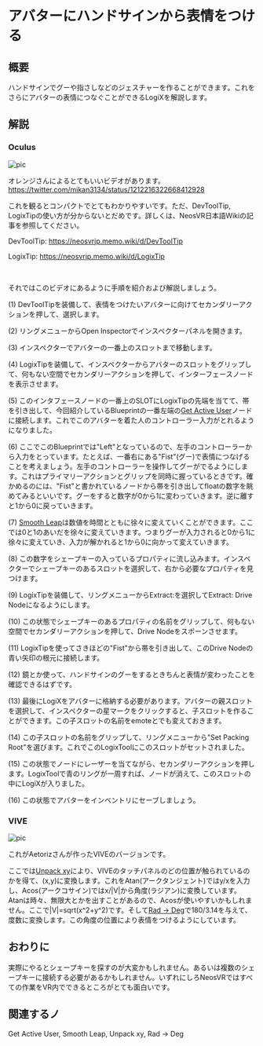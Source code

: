 <!-- NeosVR Techbook-->

# アバターにハンドサインから表情をつける

## 概要

ハンドサインでグーや指さしなどのジェスチャーを作ることができます。これをさらにアバターの表情につなぐことができるLogiXを解説します。

## 解説

### Oculus
![pic](https://pbs.twimg.com/media/EYIetEeU4AAbVsK?format=jpg&name=large "pic")

オレンジさんによるとてもいいビデオがあります。
https://twitter.com/mikan3134/status/1212216322668412928

これを観るとコンパクトでとてもわかりやすいです。ただ、DevToolTip, LogixTipの使い方が分からないとだめです。詳しくは、NeosVR日本語Wikiの記事を参照してください。

DevToolTip: https://neosvrjp.memo.wiki/d/DevToolTip

LogixTip: https://neosvrjp.memo.wiki/d/LogixTip

<br>

それではこのビデオにあるように手順を紹介および解説しましょう。

(1) DevToolTipを装備して、表情をつけたいアバターに向けてセカンダリーアクションを押して、選択します。

(2) リングメニューからOpen Inspectorでインスペクターパネルを開きます。

(3) インスペクターでアバターの一番上のスロットまで移動します。

(4) LogixTipを装備して、インスペクターからアバターのスロットをグリップして、何もない空間でセカンダリーアクションを押して、インターフェースノードを表示させます。

(5) このインタフェースノードの一番上のSLOTにLogixTipの先端を当てて、帯を引き出して、今回紹介しているBlueprintの一番左端の[Get Active User](https://neosvrjp.memo.wiki/d/Get%20Active%20User)ノードに接続します。これでこのアバターを着た人のコントローラー入力がとれるようになりました。

(6) ここでこのBlueprintでは"Left"となっているので、左手のコントローラーから入力をとっています。たとえば、一番右にある"Fist"(グー)で表情につなげることを考えましょう。左手のコントローラーを操作してグーがでるようにします。これはプライマリーアクションとグリップを同時に握っているときです。確かめるのには、"Fist"と書かれているノードから帯を引き出してfloatの数字を眺めてみるといいです。グーをすると数字が0から1に変わっていきます。逆に離すと1から0に戻っていきます。

(7) [Smooth Leap](https://neosvrjp.memo.wiki/d/Smooth%20Lerp)は数値を時間とともに徐々に変えていくことができます。ここでは0と1のあいだを徐々に変えていきます。つまりグーが入力されると0から1に徐々に変えていき、入力が解かれると1から0に向かって変えていきます。

(8) この数字をシェープキーの入っているプロパティに流し込みます。インスペクターでシェープキーのあるスロットを選択して、右から必要なプロパティを見つけます。

(9) LogixTipを装備して、リングメニューからExtract:を選択してExtract: Drive Nodeになるようにします。

(10) この状態でシェープキーのあるプロパティの名前をグリップして、何もない空間でセカンダリーアクションを押して、Drive Nodeをスポーンさせます。

(11) LogixTipを使ってさきほどの"Fist"から帯を引き出して、このDrive Nodeの青い矢印の根元に接続します。

(12) 鏡とか使って、ハンドサインのグーをするときちんと表情が変わったことを確認できるはずです。

(13) 最後にLogiXをアバターに格納する必要があります。アバターの親スロットを選択して、インスペクターの星マークをクリックすると、子スロットを作ることができます。この子スロットの名前をemoteとでも変えておきます。

(14) この子スロットの名前をグリップして、リングメニューから"Set Packing Root"を選びます。これでこのLogixToolにこのスロットがセットされました。

(15) この状態でノードにレーザーを当てながら、セカンダリーアクションを押します。LogixToolで青のリングが一周すれば、ノードが消えて、このスロットの中にLogiXが入りました。

(16) この状態でアバターをインベントリにセーブしましょう。


### VIVE

![pic](https://pbs.twimg.com/media/EYIetleU0AAiSVj?format=jpg&name=large "pic")

これがAetorizさんが作ったVIVEのバージョンです。

ここでは[Unpack xy](https://neosvrjp.memo.wiki/d/Unpack%20xy)により、VIVEのタッチパネルのどの位置が触られているのかを得て、(x,y)に変換します。これをAtan(アークタンジェント)ではy/xを入力し、Acos(アークコサイン)ではx/|V|から角度(ラジアン)に変換しています。Atanは時々、無限大とかを出すことがあるので、Acosが使いやすいかもしれません。ここで|V|=sqrt(x^2+y^2)です。そして[Rad -> Deg](https://neosvrjp.memo.wiki/d/Rad%20%26gt%3b-%20Deg)で180/3.14を与えて、度数に変換します。この角度の位置により表情をつけるようにしています。


## おわりに

実際にやるとシェープキーを探すのが大変かもしれません。あるいは複数のシェープキーに接続する必要があるかもしれません。いずれにしろNeosVRではすべての作業をVR内でできるところがとても面白いです。

## 関連するノ
Get Active User, Smooth Leap, Unpack xy, Rad -> Deg

<!-- ## 追記 -->